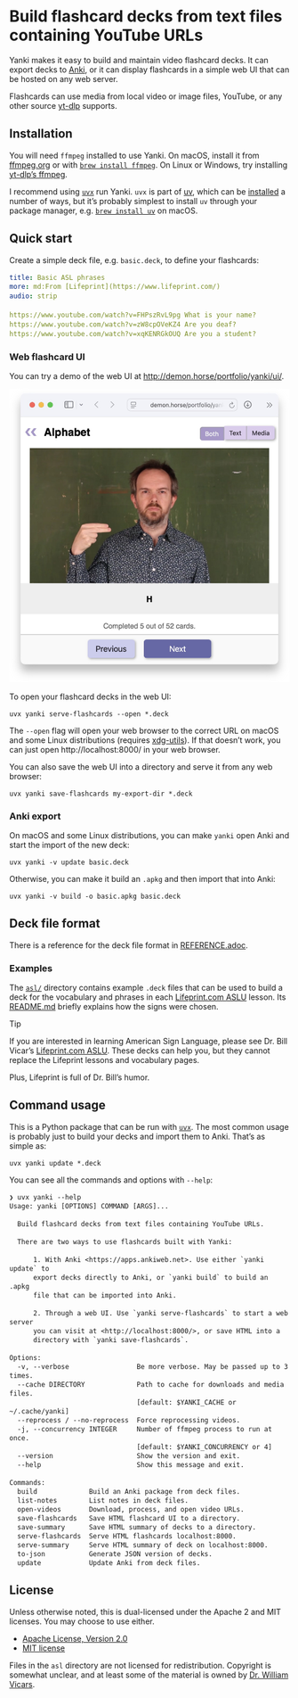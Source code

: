 # Build flashcard decks from text files containing YouTube URLs

Yanki makes it easy to build and maintain video flashcard decks. It can export
decks to [Anki], or it can display flashcards in a simple web UI that can be
hosted on any web server.

Flashcards can use media from local video or image files, YouTube, or any other
source [yt-dlp] supports.

## Installation

You will need `ffmpeg` installed to use Yanki. On macOS, install it from
[ffmpeg.org] or with [`brew install ffmpeg`]. On Linux or Windows, try
installing [yt-dlp’s ffmpeg].

I recommend using [`uvx`] run Yanki. `uvx` is part of [uv], which can be
[installed][uv install] a number of ways, but it’s probably simplest to install
`uv` through your package manager, e.g. [`brew install uv`] on macOS.

## Quick start

Create a simple deck file, e.g. `basic.deck`, to define your flashcards:

```yaml
title: Basic ASL phrases
more: md:From [Lifeprint](https://www.lifeprint.com/)
audio: strip

https://www.youtube.com/watch?v=FHPszRvL9pg What is your name?
https://www.youtube.com/watch?v=zW8cpOVeKZ4 Are you deaf?
https://www.youtube.com/watch?v=xqKENRGkOUQ Are you a student?
```

### Web flashcard UI

You can try a demo of the web UI at <http://demon.horse/portfolio/yanki/ui/>.

![Screenshot of web UI](demo/web-ui.jpg)

To open your flashcard decks in the web UI:

    uvx yanki serve-flashcards --open *.deck

The `--open` flag will open your web browser to the correct URL on macOS and
some Linux distributions (requires [xdg-utils]). If that doesn’t work, you can
just open http://localhost:8000/ in your web browser.

You can also save the web UI into a directory and serve it from any web browser:

    uvx yanki save-flashcards my-export-dir *.deck

### Anki export

On macOS and some Linux distributions, you can make `yanki` open Anki and start
the import of the new deck:

    uvx yanki -v update basic.deck

Otherwise, you can make it build an `.apkg` and then import that into Anki:

    uvx yanki -v build -o basic.apkg basic.deck

## Deck file format

There is a reference for the deck file format in [REFERENCE.adoc][].

### Examples

The [`asl/`][asl] directory contains example `.deck` files that can be used to
build a deck for the vocabulary and phrases in each [Lifeprint.com ASLU][LP]
lesson. Its [README.md][asl] briefly explains how the signs were chosen.

> [!TIP]
> If you are interested in learning American Sign Language, please see Dr. Bill
Vicar’s [Lifeprint.com ASLU][LP]. These decks can help you, but they cannot
replace the Lifeprint lessons and vocabulary pages.
>
> Plus, Lifeprint is full of Dr. Bill’s humor.

## Command usage

This is a Python package that can be run with [`uvx`]. The most common usage is
probably just to build your decks and import them to Anki. That’s as simple as:

    uvx yanki update *.deck

You can see all the commands and options with `--help`:

```
❯ uvx yanki --help
Usage: yanki [OPTIONS] COMMAND [ARGS]...

  Build flashcard decks from text files containing YouTube URLs.

  There are two ways to use flashcards built with Yanki:

      1. With Anki <https://apps.ankiweb.net>. Use either `yanki update` to
      export decks directly to Anki, or `yanki build` to build an .apkg
      file that can be imported into Anki.

      2. Through a web UI. Use `yanki serve-flashcards` to start a web server
      you can visit at <http://localhost:8000/>, or save HTML into a
      directory with `yanki save-flashcards`.

Options:
  -v, --verbose                 Be more verbose. May be passed up to 3 times.
  --cache DIRECTORY             Path to cache for downloads and media files.
                                [default: $YANKI_CACHE or ~/.cache/yanki]
  --reprocess / --no-reprocess  Force reprocessing videos.
  -j, --concurrency INTEGER     Number of ffmpeg process to run at once.
                                [default: $YANKI_CONCURRENCY or 4]
  --version                     Show the version and exit.
  --help                        Show this message and exit.

Commands:
  build             Build an Anki package from deck files.
  list-notes        List notes in deck files.
  open-videos       Download, process, and open video URLs.
  save-flashcards   Save HTML flashcard UI to a directory.
  save-summary      Save HTML summary of decks to a directory.
  serve-flashcards  Serve HTML flashcards localhost:8000.
  serve-summary     Serve HTML summary of deck on localhost:8000.
  to-json           Generate JSON version of decks.
  update            Update Anki from deck files.
```

## License

Unless otherwise noted, this is dual-licensed under the Apache 2 and MIT
licenses. You may choose to use either.

  * [Apache License, Version 2.0](LICENSE-APACHE)
  * [MIT license](LICENSE-MIT)

<!-- GitHub only -->
Files in the `asl` directory are not licensed for redistribution. Copyright is
somewhat unclear, and at least some of the material is owned by [Dr. William
Vicars][LP].
<!-- /GitHub only -->

[Anki]: https://apps.ankiweb.net
[yt-dlp]: https://github.com/yt-dlp/yt-dlp
[ffmpeg.org]: https://www.ffmpeg.org
[`brew install ffmpeg`]: https://formulae.brew.sh/formula/ffmpeg#default
[`brew install uv`]: https://formulae.brew.sh/formula/uv#default
[yt-dlp’s ffmpeg]: https://github.com/yt-dlp/FFmpeg-Builds?tab=readme-ov-file#ffmpeg-static-auto-builds
[uv]: https://docs.astral.sh/uv/
[`uvx`]: https://docs.astral.sh/uv/guides/tools/#running-tools
[uv install]: https://docs.astral.sh/uv/getting-started/installation/
[xdg-utils]: https://www.freedesktop.org/wiki/Software/xdg-utils/
[REFERENCE.adoc]: REFERENCE.adoc
[asl]: asl#readme
[LP]: https://www.lifeprint.com
